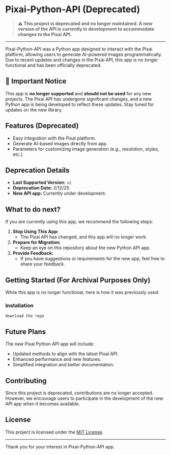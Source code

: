 # Pixai-Python-API (Deprecated)

> **⚠️ This project is deprecated and no longer maintained. A new version of the API is currently in development to accommodate changes to the Pixai API.**

---

Pixai-Python-API was a Python app designed to interact with the Pixai platform, allowing users to generate AI-powered images programmatically. Due to recent updates and changes in the Pixai API, this app is no longer functional and has been officially deprecated.

## 🚨 Important Notice

This app is **no longer supported** and **should not be used** for any new projects. The Pixai API has undergone significant changes, and a new Python app is being developed to reflect these updates. Stay tuned for updates on the new library.

## Features (Deprecated)

- Easy integration with the Pixai platform.
- Generate AI-based images directly from app.
- Parameters for customizing image generation (e.g., resolution, styles, etc.).

## Deprecation Details

- **Last Supported Version:** `v1`
- **Deprecation Date:** 2/12/25
- **New API app:** Currently under development.

## What to do next?

If you are currently using this app, we recommend the following steps:

1. **Stop Using This App:**
   - The Pixai API has changed, and this app will no longer work.
2. **Prepare for Migration:**
   - Keep an eye on this repository about the new Python API app.
3. **Provide Feedback:**
   - If you have suggestions or requirements for the new app, feel free to share your feedback.

## Getting Started (For Archival Purposes Only)

While this app is no longer functional, here is how it was previously used:

### Installation

```
download the repo
```

## Future Plans

The new Pixai Python API app will include:
- Updated methods to align with the latest Pixai API.
- Enhanced performance and new features.
- Simplified integration and better documentation.

## Contributing

Since this project is deprecated, contributions are no longer accepted. However, we encourage users to participate in the development of the new API app when it becomes available.

## License

This project is licensed under the [MIT License](LICENSE).

---

Thank you for your interest in Pixai-Python-API app.

```